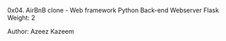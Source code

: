 0x04. AirBnB clone - Web framework
Python
Back-end
Webserver
Flask
 Weight: 2

Author: Azeez Kazeem
